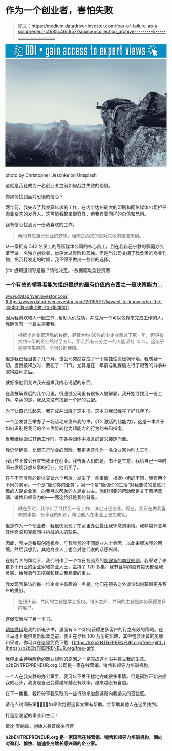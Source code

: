 # 作为一个创业者，害怕失败

> 原文：<https://medium.datadriveninvestor.com/fear-of-failure-as-a-solopreneur-cf685c46c857?source=collection_archive---------5----------------------->

[![](img/78a07ae5123679626fef32264310a6e9.png)](http://www.track.datadriveninvestor.com/1B9E)![](img/fbfbb490f60fbd3110626c44acc7b1b7.png)

photo by Christopher Jeschke on Unsplash

这就是我在成为一名创业者之前如何战胜失败的恐惧。

你如何找到面对恐惧的信心？

两年前，我失去了我梦寐以求的工作，在内华达州最大的印刷和网络媒体公司担任商业杂志的发行人。这可能看起来很奇怪，但我有着同样的自信和恐惧。

我有信心找到另一份我喜欢的工作。

> 我也有过自己创业的梦想，但随之而来的是对失败的极度恐惧。

从一家拥有 542 名员工的高压媒体公司的核心员工，到在我自己宁静的家庭办公室里做一名独立创业者，似乎太过冒险和孤独。但是当公司关闭了我负责的商业刊物，把我打发走的时候，我不得不做出一些新的选择。

[](https://www.datadriveninvestor.com/2019/01/25/want-to-know-who-the-leader-is-ask-him-to-decide/) [## 想知道领导是谁？请他决定。-数据驱动型投资者

### 一个有效的领导者能为组织提供的最有价值的东西之一是决策能力…

www.datadriveninvestor.com](https://www.datadriveninvestor.com/2019/01/25/want-to-know-who-the-leader-is-ask-him-to-decide/) 

因为我喜欢和人一起工作…帮助人们成功，并成为一个可以依靠来完成工作的人，我确信有一个雇主需要我。

> 根据小企业管理局的数据，尽管大约 80%的小企业熬过了第一年，但只有大约一半的企业熬过了五年。那么只有三分之一的人能坚持 10 年。这似乎是害怕失败的一个很好的理由。

但是我已经沮丧了几个月。该公司突然变成了一个腐蚀性高压锅环境。我质疑一切。当我被释放时，我松了一口气。尤其是在一年前与乳腺癌进行了艰苦的斗争并取得胜利之后。

就好像他们允许我去追求我内心渴望的东西。

在我被解雇后的几个月里，很遗憾公司里有很多人被解雇，我开始寻找另一份工作。幸运的是，我从来没有找到一个好的匹配。

为了让自己忙起来，我完成并出版了这本书，这本书我已经写了好几年了。

一个朋友甚至举办了一场活动来发布我的书，《T2 激活的超能力》，这是一本关于如何识别将我们的个人优势转化为超能力的行为的书和指南。

当我继续面试其他工作时，在各种团体中发言的请求接踵而至。

我仍然确信，比起自己创业的风险，我更愿意作为一名企业家为别人工作。

我仍然不敢公开宣布我正在创业。我告诉人们的是，书不是生意，我给自己一年时间去发现我想从事的行业。他们买了。

在与不同类型的群体交谈六个月后，发生了一些事情。根据小组的不同，我有两个不同的演示。一个是“启动你的业务”，另一个是“启动你的生活”对我要说的最感兴趣的人是企业家。向我寻求帮助的人是企业主。他们想要的帮助都是关于市场营销、销售和领导力的——而这恰好是我的背景。

> 就在那时，我停止了寻找另一份工作，决定自己创业。现在，我正在做我喜欢的事情，分享我的知识，帮助他人在事业上更加成功。

但是作为一个创业者，我很快发现了在家里办公最让我怀念的事情。我非常怀念与其他面临和克服同样挑战的人的联系。

因此，我决定每周创造机会，与我欣赏的不同商业人士会面，以此来解决我的困境。然后我想到，其他商业人士也会对他们说的话感兴趣。

在制片人的帮助下，我们制作了一个每日视频系列[唤醒新的商业规则](https://www.youtube.com/playlist?list=PLUk-HT76wZYZ3sKYyZuCUntI27RPrLm3x)。我采访了来自多个行业的企业家和商业人士，主持了 120 多集。我节目中的嘉宾每天都给我灵感，给我勇气去挖掘和建立我想要的事业。

我发现我采访的每一位企业主有趣的一点是，他们在镜头之外谈论如何获得更多客户的挑战。

> 在镜头前，共同的主题是学会授权。镜头之外，共同的主题是如何获得更多的客户。

这促使我写了另一本书。

[销售燃料](https://b2bentrepreneur.org/free-gift)是我的新电子书，里面有 3 个如何获得更多客户的行之有效的策略。在亚马逊上提供更新版本之前，我正在寻找 100 万册的出路，其中包含读者的见解和采访。你可以在这里免费下载:【https://b2bENTREPRENEUR.org/free-gift[。](https://b2bENTREPRENEUR.org/free-gift)

我停止主持[唤醒新的商业规则](https://www.youtube.com/playlist?list=PLUk-HT76wZYZ3sKYyZuCUntI27RPrLm3x)的原因之一是完成这本书并建立我的生意。b2bENTREPRENEUR.org 公司是一家在线营销、销售和领导力培训机构。

一个人在我安静的办公室里，我可以不受干扰地完成很多事情。但是孤独开始占据我的心头，我发现自己变得越来越没有效率，越来越没有自信。

在下一集里，我将分享我采取的一些行动来治愈逐渐向我袭来的孤独感。

请花点时间鼓掌👏👏👏👏如果你觉得这篇文章有帮助。会帮助其他人在这里找到。

打造您渴望的事业和生活！

黛比·唐纳森，创始人兼首席执行官

[](https://b2bENTREPRENEUR.org)**b2bENTREPRENEUR.org 是一家国际在线营销、销售和领导力培训机构，面向对盈利、愉快、加速业务增长感兴趣的企业家。**